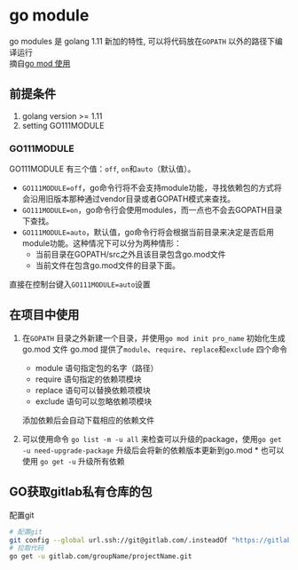 # go module

go modules 是 golang 1.11 新加的特性, 可以将代码放在`GOPATH` 以外的路径下编译运行  
摘自[go mod 使用](https://juejin.im/post/5c8e503a6fb9a070d878184a)

## 前提条件

1. golang version >= 1.11
2. setting GO111MODULE

### GO111MODULE

GO111MODULE 有三个值：`off`, `on`和`auto`（默认值）。

- `GO111MODULE=off`，go命令行将不会支持module功能，寻找依赖包的方式将会沿用旧版本那种通过vendor目录或者GOPATH模式来查找。
- `GO111MODULE=on`，go命令行会使用modules，而一点也不会去GOPATH目录下查找。
- `GO111MODULE=auto`，默认值，go命令行将会根据当前目录来决定是否启用module功能。这种情况下可以分为两种情形：
  - 当前目录在GOPATH/src之外且该目录包含go.mod文件
  - 当前文件在包含go.mod文件的目录下面。

直接在控制台键入`GO111MODULE=auto`设置

## 在项目中使用

1. 在`GOPATH` 目录之外新建一个目录，并使用`go mod init pro_name` 初始化生成go.mod 文件
   go.mod 提供了`module`、`require`、`replace`和`exclude` 四个命令

   - module 语句指定包的名字（路径）
   - require 语句指定的依赖项模块
   - replace 语句可以替换依赖项模块
   - exclude 语句可以忽略依赖项模块

    添加依赖后会自动下载相应的依赖文件

2. 可以使用命令 `go list -m -u all` 来检查可以升级的package，使用`go get -u need-upgrade-package` 升级后会将新的依赖版本更新到go.mod * 也可以使用 `go get -u` 升级所有依赖

## GO获取gitlab私有仓库的包

配置git

```sh
# 配置git
git config --global url.ssh://git@gitlab.com/.insteadOf "https://gitlab.com/"
# 拉取代码
go get -u gitlab.com/groupName/projectName.git
```

